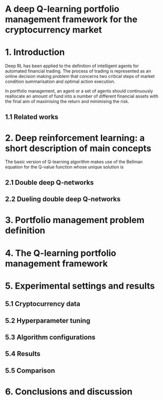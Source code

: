 # A deep Q-learning portfolio management framework for the cryptocurrency market

# 1. Introduction

Deep RL has been applied to the definition of intelligent agents for automated financial trading. The process of trading is represented as an online decision making problem that concerns two critical steps of market condition summarisation and optimal action execution.

In portfolio management, an agent or a set of agents should continuously reallocate an amount of fund into a number of different financial assets with the final aim of maximising the return and minimising the risk.

## 1.1 Related works

# 2. Deep reinforcement learning: a short description of main concepts

The basic version of Q-learning algorithm makes use of the Bellman equation for the Q-value function whose unique solution is 

## 2.1 Double deep Q-networks

## 2.2 Dueling double deep Q-networks

# 3. Portfolio management problem definition

# 4. The Q-learning portfolio management framework

# 5. Experimental settings and results

## 5.1 Cryptocurrency data

## 5.2 Hyperparameter tuning

## 5.3 Algorithm configurations

## 5.4 Results

## 5.5 Comparison

# 6. Conclusions and discussion
